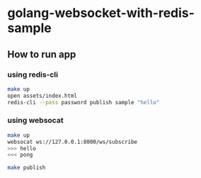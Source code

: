 # golang-websocket-with-redis-sample

## How to run app
### using redis-cli
```bash
make up
open assets/index.html
redis-cli --pass password publish sample "hello"
```

### using websocat
```bash
make up
websocat ws://127.0.0.1:8000/ws/subscribe
>>> hello
<<< pong

make publish
```
